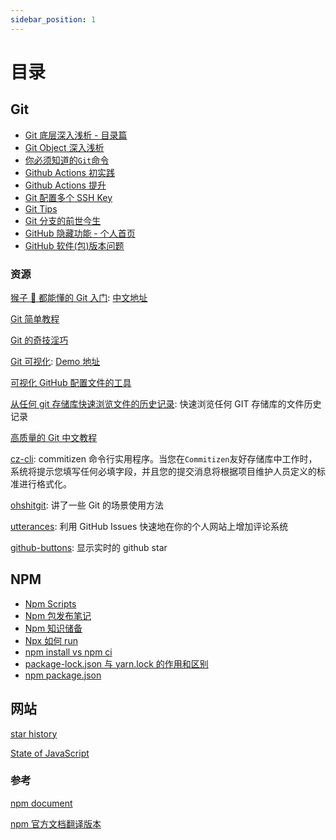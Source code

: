 ```yaml
---
sidebar_position: 1
---
```


# 目录

## Git

-   [Git 底层深入浅析 - 目录篇](./git/git-base-analysis)
-   [Git Object 深入浅析](./git/git-objects)
-   [你必须知道的`Git`命令](./git/you-must-know-git-commands)
-   [Github Actions 初实践](./git/github-action)
-   [Github Actions 提升](./git/github-action-improve)
-   [Git 配置多个 SSH Key](./git/git-config-multiple-ssh)
-   [Git Tips](./git/git-tips)
-   [Git 分支的前世今生](./git/git-branch-opinion)
-   [GitHub 隐藏功能 - 个人首页](./git/github-profile)
-   [GitHub 软件(包)版本问题](./git/version)

### 资源

[猴子 🐒 都能懂的 Git 入门](https://backlog.com/git-tutorial/): [中文地址](https://backlog.com/git-tutorial/cn/)

[Git 简单教程](https://rogerdudler.github.io/git-guide/index.html)

[Git 的奇技淫巧](https://github.com/521xueweihan/git-tips)

[Git 可视化](https://github.com/pcottle/learnGitBranching): [Demo 地址](https://learngitbranching.js.org/?demo)

[可视化 GitHub 配置文件的工具](https://github.com/tipsy/profile-summary-for-github)

[从任何 git 存储库快速浏览文件的历史记录](https://github.com/pomber/git-history): 快速浏览任何 GIT 存储库的文件历史记录

[高质量的 Git 中文教程](https://github.com/geeeeeeeeek/git-recipes)

[cz-cli](https://github.com/commitizen/cz-cli): commitizen 命令行实用程序。当您在`Commitizen`友好存储库中工作时，系统将提示您填写任何必填字段，并且您的提交消息将根据项目维护人员定义的标准进行格式化。

[ohshitgit](http://ohshitgit.com/): 讲了一些 Git 的场景使用方法

[utterances](https://github.com/utterance/utterances): 利用 GitHub Issues 快速地在你的个人网站上增加评论系统

[github-buttons](https://github.com/mdo/github-buttons): 显示实时的 github star

## NPM

-   [Npm Scripts](./npm/npm-scripts)
-   [Npm 包发布笔记](./npm/npm-publish)
-   [Npm 知识储备](./npm/npm-knowledge-reserve)
-   [Npx 如何 run](./npm/how-npx-to-run)
-   [npm install vs npm ci](./npm/npm-install-vs-npm-ci)
-   [package-lock.json 与 yarn.lock 的作用和区别](./npm/package-lock-vs-yarn-lock)
-   [npm package.json](./npm/npm-package-json)

## 网站

[star history](https://star-history.com/)

[State of JavaScript](https://stateofjs.com/zh-hans/)


### 参考

[npm document](https://docs.npmjs.com/)

[npm 官方文档翻译版本](https://cloud.tencent.com/developer/chapter/18110)
